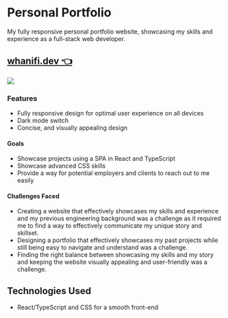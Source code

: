 # Personal Portfolio

My fully responsive personal portfolio website, showcasing my skills and experience as a full-stack web developer.
## [whanifi.dev 👈](https://whanifi.dev/)

![](animation5.gif)

### Features
- Fully responsive design for optimal user experience on all devices
- Dark mode switch
- Concise, and visually appealing design

#### Goals
- Showcase projects using a SPA in React and TypeScript
- Showcase advanced CSS skills
- Provide a way for potential employers and clients to reach out to me easily

#### Challenges Faced
- Creating a website that effectively showcases my skills and experience and my previous engineering background was a challenge as it required me to find a way to effectively communicate my unique story and skillset.
- Designing a portfolio that effectively showcases my past projects while still being easy to navigate and understand was a challenge.
- Finding the right balance between showcasing my skills and my story and keeping the website visually appealing and user-friendly was a challenge.

## Technologies Used
- React/TypeScript and CSS for a smooth front-end

